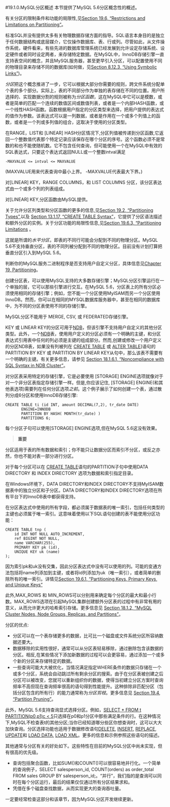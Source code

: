 #19.1.0.MySQL分区概述
本节提供了MySQL 5.6分区概念性的概述。　　　　

有关分区的限制条件和功能的局限性,见[Section 19.6, “Restrictions and Limitations on Partitioning”](./19.06.00_Restrictions_and_Limitations_on_Partitioning.md)。

标准SQL并没有提供太多有关物理数据存储方面的指导。SQL语言本身目的是独立于任何数据结构或底层媒介，它仅操作数据库、表、行或列。尽管如此，从文件操作系统，硬件看来，有些先进的数据库管理系统已经发展到允许设定存储系统、设定硬件或者同时设定两者，来存储特定数据。在MySQL中，InnoDB存储引擎一直支持表空间的概念，并且MySQL服务器，甚至更早引入分区，可以配置使用不同的物理目录来存储不同的数据库(如何做，见[Section 8.12.3, “Using Symbolic Links”][08.12.03])。

*分区*把这个概念推进了一步，它可以根据大部分你需要的规则，跨文件系统分配单个表的多个部分。实际上，表的不同部分作为单独的表存储在不同的位置。用户所选择的、实现数据分割的规则被称为*分区函数*，这在MySQL中它可以是模数，或者是简单的匹配一个连续的数值区间或数值列表，或者是一个内部HASH函数，或一个线性HASH函数。函数根据用户指定的分区类型来选择，把用户提供的表达式的值作为参数。该表达式可以是一列数据，或者是作用在一个或多个列值上的函数，或者是一个列或多列值的组合，这取决于使用的分区类型。

在RANGE，LIST和 [LINEAR] HASH分区情况下,分区列值被传递到分区函数,它返回一个整数值代表那个特定记录应该保存在哪个分区的序号。这个函数必须不是常数的和也不能使随机数。它不包含任何查询，但可能使用一个在MySQL中有效的SQL表达式，只要这个表达式返回NULL或一个整数intval满足
     
    -MAXVALUE <= intval <= MAXVALUE
(MAXVALUE用来代表查询中最小上界。 -MAXVALUE代表最大下界。)

对[LINEAR] KEY，RANGE COLUMNS，和 LIST COLUMNS 分区，该分区表达式由一个或多个列的列表组成。　　　　

对[LINEAR] KEY,分区函数由MySQL提供。

关于允许分区列类型和分区函数的更多的信息,见[Section 19.2, “Partitioning Types”](./19.02.00_Partitioning_Types.md),以及 [Section 13.1.17, “CREATE TABLE Syntax”][13.01.17]，它提供了分区语法描述和额外分区的实例。关于分区功能的局限性信息,见[Section 19.6.3, “Partitioning Limitations](./19.06.03_Partitioning_Limitations.md) 。　　　　

这就是所谓的*水平分区*，即表的不同行可能会分配到不同的物理分区。MySQL 5.6不支持垂直分区，表的不同列被分配到不同的物理分区。目前没有计划打算把垂直分区引入到MySQL 5.6。

判断你的MySQL服务二进制程序是否支持用户自定义分区，具体信息见[Chapter 19, Partitioning](./19.00.00_Partitioning.md)。　　　　

创建分区表，可以使用MySQL支持的大多数存储引擎；MySQL分区引擎运行在一个单独的层，它可以那些引擎进行交互。在MySQL 5.6，分区表上的所有分区必须使用相同的存储引擎；例如，您不能一个分区使用MyISAM而另一个分区使用InnoDB。然而，你可以在相同的MYSQL数据库服务器中，甚至在相同的数据库中，为不同的分区表使用不同的存储引擎。

MySQL分区不能用于 MERGE, CSV, 或 FEDERATED存储引擎。　　　　

KEY 或 LINEAR KEY的分区可用于[NDB][18.00.00]，但该引擎不支持用户自定义的其他分区类型。此外，一个[NDB][18.00.00]表，使用用户定义的分区必须有一个明确的主键，和分区表达式引用表中任何的列必须是主键的组成部分。然而,创建或修改一个用户定义的分区NDB表，如果没有列被列在 [CREATE TABLE][13.01.17] 或 [ALTER TABLE][13.01.07]]语句的PARTITION BY KEY 或 PARTITION BY LINEAR KEY从句中，那么该表不需要有一个明确的主键。有关更多信息，请参见 [Section 18.1.6.1, “Noncompliance with SQL Syntax in NDB Cluster”][18.01.06]。

对分区表采用特定的存储引擎，它是必要使用 [STORAGE] ENGINE选项就像对于对一个非分区表指定存储引擎一样。但是,你应该记住, [STORAGE] ENGINE(和其他表选项)需要列在任何分区选项*之前*。这个例子展示了如何创建一个表，通过散列分成6分区和使用InnoDB存储引擎:

    CREATE TABLE ti (id INT, amount DECIMAL(7,2), tr_date DATE)
		   ENGINE=INNODB
		   PARTITION BY HASH( MONTH(tr_date) )
		   PARTITIONS 6;

每个分区子句可以使用[STORAGE] ENGINE选项,但在MySQL 5.6这没有效果。


>**重要**
>
分区适用于表的所有数据和索引；你不能只让数据分区而索引不分区，或反之亦然，你也不能对表一部分进行分区。

对于每个分区可以在 [CREATE TABLE][13.01.17]语句的PARTITION子句中使用DATA DIRECTORY 和 INDEX DIRECTORY 选项为数据和索引指定目录。

在Windows环境下，DATA DIRECTORY和INDEX DIRECTORY不支持MyISAM数据表中的独立分区和子分区。DATA DIRECTORY和INDEX DIRECTORY选项在所有平台下的InnoDB表中都获得支持。

在分区表达式中使用的所有字段，都必须属于数据表的唯一索引，包括任何类型的主键也必须属于唯一索引。这意味着使用以下SQL语句创建的表不能使用分区功能：

	CREATE TABLE tnp (
		id INT NOT NULL AUTO_INCREMENT,
		ref BIGINT NOT NULL,
		name VARCHAR(255),
		PRIMARY KEY pk (id),
		UNIQUE KEY uk (name)
	);

因为索引pk和uk没有交集，因此分区表达式中没有可以使用的列。可能的变通方法包括将name列添加到主键，或者将id列添加为uk（唯一索引），或者简单的删除所有的唯一索引。详情见[Section 19.6.1, “Partitioning Keys, Primary Keys, and Unique Keys”](./19.06.01_Partitioning_Keys_Primary_Keys_and_Unique_Keys.md)


此外,MAX_ROWS 和 MIN_ROWS可以分别用来确定每个分区的最大和最小行数。MAX_ROWS选项在引起MySQL集群创建额外分区表的过程中有非常有用的意义，从而允许更大的哈希索引存储。更多信息见 [Section 18.1.2, “MySQL Cluster Nodes, Node Groups, Replicas, and Partitions”][18.01.02]。　　　　

分区的优点:

- 分区可以在一个表存储更多的数据，比可比一个磁盘或文件系统分区所容纳数据还要大。　　　　
- 数据移除的实用性很好，通常可以从分区表轻易移除，通过删除包含该数据的分区。相反,在某些情况下添加新数据的过程可以会更容易，通过添加一个或多个新的分区来存储特定的数据。　　　　
- 一些查询可能大大被优化，当情况满足指定WHERE条件的数据只存储在一个或多个分区，系统会自动跳过所有剩余分区的搜索。由于在分区表被创建之后分区可以被改变，您就可以重新组织你的数据，使得当初建立分区方案时查询频率不高但现在查询频率很高的语句得到性能提升。这种排除非匹配分区（包括分区包含的所有行）的能力通常称为*分区剪枝*。更多信息见 [Section 19.4, “Partition Pruning”](./19.04.00_Partition_Pruning.md)。

此外，MySQL 5.6支持查询显式选择分区。例如，[SELECT * FROM t PARTITION(p0,p1)c < 5][13.02.09]只选择在p0和p1分区中那些满足条件的行。在这种情况下,MySQL不检查表t的其他分区;当你已经知道哪分些区你想查询时，这可以大大加快查询。分区选择功能也适用于数据修改语句[DELETE][13.02.02], [INSERT][13.02.05], [REPLACE][13.02.08], [UPDATE][13.02.11]和 [LOAD DATA][13.02.06], [LOAD XML][13.02.07]。更多的信息和示例参照这些语句的描述。

其他通常与分区有关的好处如下。这些特性在目前的MySQL分区中尚未实现，但有很高的优先级。


- 查询包括聚合函数，比如SUM()和COUNT()可以很容易地并行化。一个简单的查询例子，SELECT salesperson_id, COUNT(orders) as order_total FROM sales GROUP BY salesperson_id;。“并行”，我们指的是查询可以同时在每个分区运行，最后的结果仅仅通过所有分区结果求和。
- 凭借在多个磁盘查找数据，从而实现更大的查询吞吐量。

一定要经常检查这部分和该章节，因为MySQL分区开发继续更新。

[08.12.03]:../Chapter_08/08.12.03_Optimizing_Disk_I/O.md
[18.00.00]:../Chapter_18/18.00.00_MySQL_NDB_Cluster_7.3_and_NDB_Cluster_7.4.md
[13.01.17]:../Chapter_13/13.01.17_CREATE_TABLE_Syntax.md
[13.01.07]:../Chapter_13/13.01.07_ALTER_TABLE_Partition_Operations.md#13.1.7.1
[18.01.06]:../Chapter_18/18.01.06_Known_Limitations_of_NDB_Cluster.md#18.1.6.1
[18.01.02]:../Chapter_18/18.01.02_MySQL_Cluster_Nodes,_Node_Groups,_Replicas,_and_Partitions.md
[13.02.09]:../Chapter_13/13.02.09_SELECT_Syntax.md
[13.02.02]:../Chapter_13/13.02.02_DELETE_Syntax.md
[13.02.05]:../Chapter_13/13.02.05_INSERT_Syntax.md
[13.02.08]:../Chapter_13/13.02.08_REPLACE_Syntax.md
[13.02.11]:../Chapter_13/13.02.11_UPDATE_Syntax.md
[13.02.06]:../Chapter_13/13.02.06_LOAD_DATA_INFILE_Syntax.md
[13.02.07]:../Chapter_13/13.02.07_LOAD_XML_Syntax.md